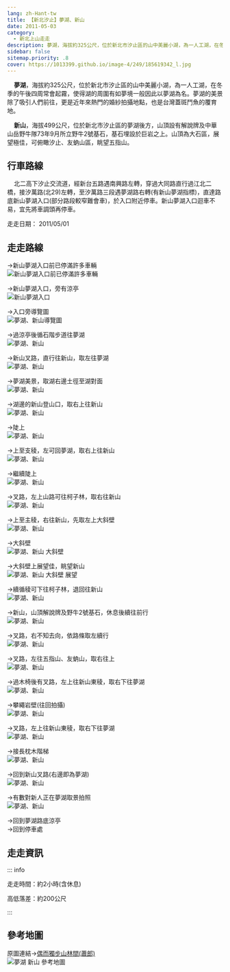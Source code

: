 ```yaml
---
lang: zh-Hant-tw
title: 【新北汐止】夢湖、新山
date: 2011-05-03
category: 
  - 新北上山走走
description: 夢湖，海拔約325公尺，位於新北市汐止區的山中美麗小湖，為一人工湖，在冬季的午後四周常會起霧，使得湖的周圍有如夢境一般因此以夢湖為名。夢湖的美景除了吸引人們前往，更是近年來熱門的婚紗拍攝地點，也是台灣蓋斑鬥魚的覆育地。 新山，海拔499公尺，位於新北市汐止區的夢湖後方，山頂設有解說牌及中華山岳野牛隊73年9月所立野牛2號基石，基石埋設於巨岩之上。山頂為大石區，展望極佳，可俯瞰汐止、友蚋山區，眺望五指山。
sidebar: false
sitemap.priority: .8
cover: https://1013399.github.io/image-4/249/185619342_l.jpg
---
```


    **夢湖**，海拔約325公尺，位於新北市汐止區的山中美麗小湖，為一人工湖，在冬季的午後四周常會起霧，使得湖的周圍有如夢境一般因此以夢湖為名。夢湖的美景除了吸引人們前往，更是近年來熱門的婚紗拍攝地點，也是台灣蓋斑鬥魚的覆育地。  

    **新山**，海拔499公尺，位於新北市汐止區的夢湖後方，山頂設有解說牌及中華山岳野牛隊73年9月所立野牛2號基石，基石埋設於巨岩之上。山頂為大石區，展望極佳，可俯瞰汐止、友蚋山區，眺望五指山。

<!-- more -->

## 行車路線
    北二高下汐止交流道，經新台五路遇南興路左轉，穿過大同路直行過江北二橋，接汐萬路(北29)左轉，至汐萬路三段遇夢湖路右轉(有新山夢湖指標)，直達路底新山夢湖入口(部分路段較窄難會車)，於入口附近停車。新山夢湖入口迴車不易，宜先將車調頭再停車。

走走日期： 2011/05/01

## 走走路線
→新山夢湖入口前已停滿許多車輛  
![新山夢湖入口前已停滿許多車輛](https://1013399.github.io/image-4/249/185619315_l.jpg)

→新山夢湖入口，旁有涼亭  
![新山夢湖入口](https://1013399.github.io/image-4/249/185619330_l.jpg)

→入口旁導覽圖  
![夢湖、新山導覽圖](https://1013399.github.io/image-4/249/185619326_l.jpg)

→過涼亭後循石階步道往夢湖  
![夢湖、新山](https://1013399.github.io/image-4/249/185619320_l.jpg)

→新山叉路，直行往新山，取左往夢湖  
![夢湖、新山](https://1013399.github.io/image-4/249/185619336_l.jpg)

→夢湖美景，取湖右邊土徑至湖對面  
![夢湖、新山](https://1013399.github.io/image-4/249/185619342_l.jpg)

→湖邊的新山登山口，取右上往新山  
![夢湖、新山](https://1013399.github.io/image-4/249/185619348_l.jpg)

→陡上  
![夢湖、新山](https://1013399.github.io/image-4/249/185619354_l.jpg)

→上至支稜，左可回夢湖，取右上往新山  
![夢湖、新山](https://1013399.github.io/image-4/249/185619359_l.jpg)

→繼續陡上  
![夢湖、新山](https://1013399.github.io/image-4/249/185619365_l.jpg)

→叉路，左上山路可往柯子林，取右往新山  
![夢湖、新山](https://1013399.github.io/image-4/249/185619374_l.jpg)

→上至主稜，右往新山，先取左上大斜壁  
![夢湖、新山](https://1013399.github.io/image-4/249/185619380_l.jpg)

→大斜壁  
![夢湖、新山 大斜壁](https://1013399.github.io/image-4/249/185619389_l.jpg)

→大斜壁上展望佳，眺望新山  
![夢湖、新山 大斜壁 展望](https://1013399.github.io/image-4/249/185619394_l.jpg)

→續循稜可下往柯子林，退回往新山  
![夢湖、新山](https://1013399.github.io/image-4/249/185619401_l.jpg)

→新山，山頂解說牌及野牛2號基石，休息後續往前行  
![夢湖、新山](https://1013399.github.io/image-4/249/185619409_l.jpg)

→叉路，右不知去向，依路條取左續行  
![夢湖、新山](https://1013399.github.io/image-4/249/185619416_l.jpg)

→叉路，左往五指山、友蚋山，取右往上  
![夢湖、新山](https://1013399.github.io/image-4/249/185619422_l.jpg)

→過木椅後有叉路，左上往新山東稜，取右下往夢湖  
![夢湖、新山](https://1013399.github.io/image-4/249/185619427_l.jpg)

→攀繩岩壁(往回拍攝)  
![夢湖、新山](https://1013399.github.io/image-4/249/185619430_l.jpg)

→叉路，左上往新山東稜，取右下往夢湖  
![夢湖、新山](https://1013399.github.io/image-4/249/185619439_l.jpg)

→接長枕木階梯  
![夢湖、新山](https://1013399.github.io/image-4/249/185619447_l.jpg)

→回到新山叉路(右邊即為夢湖)  
![夢湖、新山](https://1013399.github.io/image-4/249/185619453_l.jpg)

→有數對新人正在夢湖取景拍照  
![夢湖、新山](https://1013399.github.io/image-4/249/185619295_l.jpg)

→回到夢湖路底涼亭  
→回到停車處

## 走走資訊

::: info

走走時間：約2小時(含休息)

高低落差：約200公尺

:::

## 參考地圖
原圖連結→[偶而獨步山林間(蕭郎)](http://www.yougoipay.com/kenny/index836.html)  
![夢湖 新山 參考地圖](https://1013399.github.io/image-4/249/185619589_l.jpg)